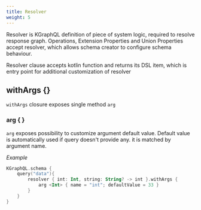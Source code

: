```yaml
---
title: Resolver
weight: 5
---
```


Resolver is KGraphQL definition of piece of system logic, required to resolve response graph. Operations, Extension Properties and Union Properties accept resolver, which allows schema creator to configure schema behaviour.

Resolver clause accepts kotlin function and returns its DSL item, which is entry point for additional customization of resolver

## withArgs {}
`withArgs` closure exposes single method `arg`

### arg { }
`arg` exposes possibility to customize argument default value. Default value is automatically used if query doesn't provide any. it is matched by argument name.

*Example*

```kotlin
KGraphQL.schema {
    query("data"){
        resolver { int: Int, string: String? -> int }.withArgs {
            arg <Int> { name = "int"; defaultValue = 33 }
        }
    }
}
```